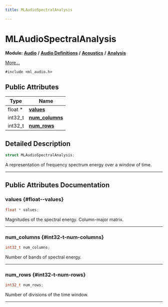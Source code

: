 ```yaml
---
title: MLAudioSpectralAnalysis

---
```


# MLAudioSpectralAnalysis

**Module:** **[Audio](/api-ref/api/Modules/group___audio/group___audio.md)** **/** **[Audio Definitions](/api-ref/api/Modules/group___audio/group___audio_defs/group___audio_defs.md)** **/** **[Acoustics](/api-ref/api/Modules/group___audio/group___audio_defs/group___def_acoustics/group___def_acoustics.md)** **/** **[Analysis](/api-ref/api/Modules/group___audio/group___audio_defs/group___def_acoustics/group___def_analysis.md)**



 [More...](#detailed-description)


`#include <ml_audio.h>`

## Public Attributes

| Type           | Name           |
| -------------- | -------------- |
| float * | **[values](/api-ref/api/Modules/group___audio/group___audio_defs/group___audio_defs.md#float--values)**  |
| int32_t | **[num_columns](/api-ref/api/Modules/group___audio/group___audio_defs/group___audio_defs.md#int32-t-num-columns)**  |
| int32_t | **[num_rows](/api-ref/api/Modules/group___audio/group___audio_defs/group___audio_defs.md#int32-t-num-rows)**  |

## Detailed Description

```cpp
struct MLAudioSpectralAnalysis;
```


A representation of frequency spectrum energy over a window of time. 





-----------
## Public Attributes Documentation

### values {#float--values}

```cpp
float * values;
```


Magnitudes of the spectral energy. Column-major matrix. 





-----------

### num_columns {#int32-t-num-columns}

```cpp
int32_t num_columns;
```


Number of bands of spectral energy. 





-----------

### num_rows {#int32-t-num-rows}

```cpp
int32_t num_rows;
```


Number of divisions of the time window. 





-----------

